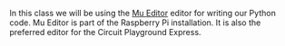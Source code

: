 In this class we will be using the [Mu Editor](https://codewith.mu/) editor for writing our Python code. Mu Editor
is part of the Raspberry Pi installation. It is also the preferred editor for the Circuit Playground Express. 
